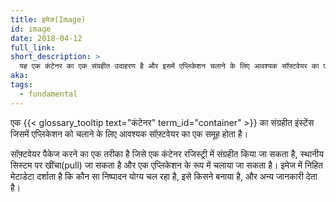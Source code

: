 ```yaml
---
title: इमेज(Image)
id: image
date: 2018-04-12
full_link:
short_description: >
  यह एक कंटेनर का एक संग्रहीत उदाहरण है और इसमें एप्लिकेशन चलाने के लिए आवश्यक सॉफ़्टवेयर का एक समूह होता है।
aka:
tags:
  - fundamental
---
```


एक {{< glossary_tooltip text="कंटेनर" term_id="container" >}} का संग्रहीत इंस्टेंस जिसमें एप्लिकेशन को चलाने के लिए आवश्यक सॉफ़्टवेयर का एक समूह होता है।

<!--more-->

सॉफ़्टवेयर पैकेज करने का एक तरीका है जिसे एक कंटेनर रजिस्ट्री में संग्रहीत किया जा सकता है, स्थानीय सिस्टम पर खींचा(pull) जा सकता है और एक एप्लिकेशन के रूप में चलाया जा सकता है। इमेज में निहित मेटाडेटा दर्शाता है कि कौन सा निष्पादन योग्य चल रहा है, इसे किसने बनाया है, और अन्य जानकारी देता है।
